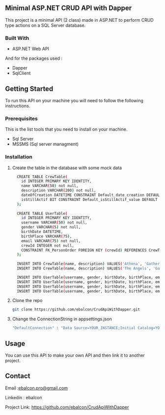 ## Minimal ASP.NET CRUD API with Dapper

This project is a minimal API (2 class) made in ASP.NET to perform CRUD type actions on a SQL Server database. 

### Built With

* ASP.NET Web API

And for the packages used :

* Dapper
* SqlClient

## Getting Started

To run this API on your machine you will need to follow the following instructions.

### Prerequisites

This is the list tools that you need to install on your machine.

* Sql Server
* MSSMS (Sql server managment)

### Installation

1. Create the table in the database with some mock data
   ```sh
     CREATE TABLE CrewTable(
       id INTEGER PRIMARY KEY IDENTITY,
       name VARCHAR(50) not null,
       description VARCHAR(200) not null,
       dateOfCreation DATETIME CONSTRAINT Default_date_creation DEFAULT GETDATE(),
       isStillActif BIT CONSTRAINT Default_isStillActif_value DEFAULT 1
     );
  
     CREATE TABLE UserTable(
       id INTEGER PRIMARY KEY IDENTITY,
       username VARCHAR(50) not null,
       gender VARCHAR(5) not null,
       birthDate DATETIME,
       birthPlace VARCHAR(75),
       email VARCHAR(75) not null,
       crewId INTEGER not null,
       CONSTRAINT FK_PersonOrder FOREIGN KEY (crewId) REFERENCES CrewTable(id)
     );
  
     INSERT INTO CrewTable(name, description) VALUES('Athena', 'Gather the members of the athena crew');
     INSERT INTO CrewTable(name, description) VALUES('The Angels', 'Gather the members of the angels crew');

     INSERT INTO UserTable(username, gender, birthDate, birthPlace, email, crewId) VALUES ('GoodMan', 'Man', GETDATE(), 'Paris', 'GoodMan@gmail.com', 2);
     INSERT INTO UserTable(username, gender, birthDate, birthPlace, email, crewId) VALUES ('Lalo', 'Man', GETDATE(), 'Bordeaux', 'Lalo@gmail.com', 1);
     INSERT INTO UserTable(username, gender, birthDate, birthPlace, email, crewId) VALUES ('Laila', 'Woman', GETDATE(), 'Brest', 'Laila@gmail.com', 2);
     INSERT INTO UserTable(username, gender, birthDate, birthPlace, email, crewId) VALUES ('Marie-Thérèse', 'Woman', GETDATE(), 'Rennes', 'Marie-Thérèse@gmail.com',1);
   ```

2. Clone the repo
   ```sh
   git clone https://github.com/ebalcon/CrudApiWithDapper.git
   ```
3. Change the ConnectionString in appsettings.json
   ```sh
   "DefaultConnection" : "Data Source=YOUR_INSTANCE;Initial Catalog=YOUR_DATABASE;Integrated Security=True"
   ```
   
## Usage

You can use this API to make your own API and then link it to another project.

## Contact

Email :ebalcon.pro@gmail.com

Linkedin : ebalcon

Project Link: https://github.com/ebalcon/CrudApiWithDapper
   
